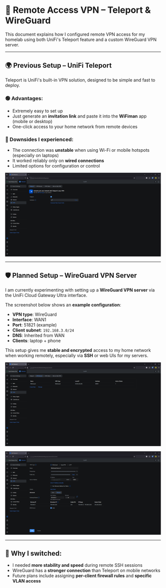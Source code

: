 # 🔐 Remote Access VPN – Teleport & WireGuard

This document explains how I configured remote VPN access for my homelab using both UniFi's Teleport feature and a custom WireGuard VPN server.

---

## 🌍 Previous Setup – UniFi Teleport

Teleport is UniFi's built-in VPN solution, designed to be simple and fast to deploy.

### 🟢 Advantages:
- Extremely easy to set up
- Just generate an **invitation link** and paste it into the **WiFiman** app (mobile or desktop)
- One-click access to your home network from remote devices

### 🔴 Downsides I experienced:
- The connection was **unstable** when using Wi-Fi or mobile hotspots (especially on laptops)
- It worked reliably only on **wired connections**
- Limited options for configuration or control

![Teleport invite](./images/vpn-wifiman.png)

---

## 🛡️ Planned Setup – WireGuard VPN Server

I am currently experimenting with setting up a **WireGuard VPN server** via the UniFi Cloud Gateway Ultra interface.

The screenshot below shows an **example configuration**:

- **VPN type**: WireGuard
- **Interface**: WAN1
- **Port**: 51821 (example)
- **Client subnet**: `192.168.3.0/24`
- **DNS**: Inherited from WAN
- **Clients**: laptop + phone

This setup gives me **stable and encrypted** access to my home network when working remotely, especially via **SSH** or web UIs for my servers.

![VPN server list](./images/vpn-vpnserver.png)

![Example config](./images/vpn-setup.png)

---

## 🔐 Why I switched:
- I needed **more stability and speed** during remote SSH sessions
- WireGuard has a **stronger connection** than Teleport on mobile networks
- Future plans include assigning **per-client firewall rules** and **specific VLAN access**
